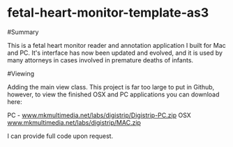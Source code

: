 # fetal-heart-monitor-template-as3

#Summary

This is a fetal heart monitor reader and annotation application I built for Mac and PC.  It's interface has now been updated and evolved, and it is used by many attorneys in cases involved in premature deaths of infants. 

#Viewing

Adding the main view class. This project is far too large to put in Github, however, to view the finished OSX and PC applications you can download here:

PC - www.mkmultimedia.net/labs/digistrip/Digistrip-PC.zip
OSX www.mkmultimedia.net/labs/digistrip/MAC.zip

I can provide full code upon request.
